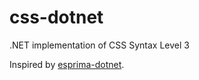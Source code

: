 # css-dotnet
.NET implementation of CSS Syntax Level 3

Inspired by [esprima-dotnet](https://github.com/sebastienros/esprima-dotnet).